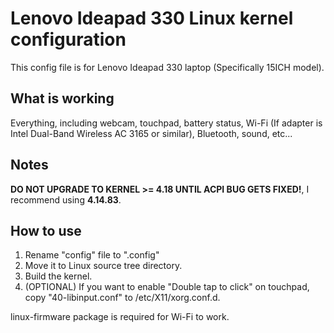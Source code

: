 # Lenovo Ideapad 330 Linux kernel configuration
This config file is for Lenovo Ideapad 330 laptop (Specifically 15ICH model).

## What is working
Everything, including webcam, touchpad, battery status, Wi-Fi (If adapter is Intel Dual-Band Wireless AC 3165 or similar), Bluetooth, sound, etc...

## Notes
**DO NOT UPGRADE TO KERNEL >= 4.18 UNTIL ACPI BUG GETS FIXED!**, I recommend using **4.14.83**.

## How to use
1. Rename "config" file to ".config"
2. Move it to Linux source tree directory.
3. Build the kernel.
4. (OPTIONAL) If you want to enable "Double tap to click" on touchpad, copy "40-libinput.conf" to /etc/X11/xorg.conf.d.

linux-firmware package is required for Wi-Fi to work.
